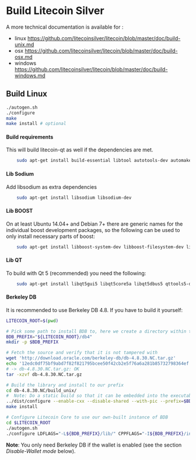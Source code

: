 # Build Litecoin Silver
A more technical documentation is available for :
* linux https://github.com/litecoinsilver/litecoin/blob/master/doc/build-unix.md
* osx https://github.com/litecoinsilver/litecoin/blob/master/doc/build-osx.md
* windows https://github.com/litecoinsilver/litecoin/blob/master/doc/build-windows.md

## Build Linux
```bash
./autogen.sh
./configure
make
make install # optional
```
#### Build requirements
This will build litecoin-qt as well if the dependencies are met.
```bash
    sudo apt-get install build-essential libtool autotools-dev automake pkg-config libssl-dev libevent-dev bsdmainutils
```
#### Lib Sodium
Add libsodium as extra dependencies
```bash
    sudo apt-get install libsodium libsodium-dev
```
#### Lib BOOST
On at least Ubuntu 14.04+ and Debian 7+ there are generic names for the
individual boost development packages, so the following can be used to only
install necessary parts of boost:
```bash
    sudo apt-get install libboost-system-dev libboost-filesystem-dev libboost-chrono-dev libboost-program-options-dev libboost-test-dev libboost-thread-dev
```
#### Lib QT
To build with Qt 5 (recommended) you need the following:
```bash
    sudo apt-get install libqt5gui5 libqt5core5a libqt5dbus5 qttools5-dev qttools5-dev-tools libprotobuf-dev protobuf-compiler
```
#### Berkeley DB
It is recommended to use Berkeley DB 4.8. If you have to build it yourself:

```bash
LITECOIN_ROOT=$(pwd)

# Pick some path to install BDB to, here we create a directory within the litecoin directory
BDB_PREFIX="${LITECOIN_ROOT}/db4"
mkdir -p $BDB_PREFIX

# Fetch the source and verify that it is not tampered with
wget 'http://download.oracle.com/berkeley-db/db-4.8.30.NC.tar.gz'
echo '12edc0df75bf9abd7f82f821795bcee50f42cb2e5f76a6a281b85732798364ef  db-4.8.30.NC.tar.gz' | sha256sum -c
# -> db-4.8.30.NC.tar.gz: OK
tar -xzvf db-4.8.30.NC.tar.gz

# Build the library and install to our prefix
cd db-4.8.30.NC/build_unix/
#  Note: Do a static build so that it can be embedded into the executable, instead of having to find a .so at runtime
../dist/configure --enable-cxx --disable-shared --with-pic --prefix=$BDB_PREFIX
make install

# Configure Litecoin Core to use our own-built instance of BDB
cd $LITECOIN_ROOT
./autogen.sh
./configure LDFLAGS="-L${BDB_PREFIX}/lib/" CPPFLAGS="-I${BDB_PREFIX}/include/" # (other args...)
```
**Note**: You only need Berkeley DB if the wallet is enabled (see the section *Disable-Wallet mode* below).

